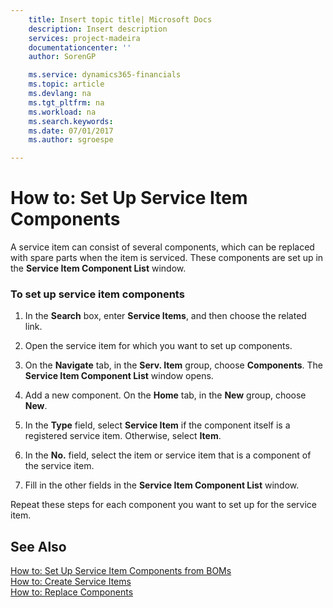 ```yaml
---
    title: Insert topic title| Microsoft Docs
    description: Insert description
    services: project-madeira
    documentationcenter: ''
    author: SorenGP

    ms.service: dynamics365-financials
    ms.topic: article
    ms.devlang: na
    ms.tgt_pltfrm: na
    ms.workload: na
    ms.search.keywords:
    ms.date: 07/01/2017
    ms.author: sgroespe

---
```

# How to: Set Up Service Item Components
A service item can consist of several components, which can be replaced with spare parts when the item is serviced. These components are set up in the **Service Item Component List** window.  
  
### To set up service item components  
  
1.  In the **Search** box, enter **Service Items**, and then choose the related link.  
  
2.  Open the service item for which you want to set up components.  
  
3.  On the **Navigate** tab, in the **Serv. Item** group, choose **Components**. The **Service Item Component List** window opens.  
  
4.  Add a new component. On the **Home** tab, in the **New** group, choose **New**.  
  
5.  In the **Type** field, select **Service Item** if the component itself is a registered service item. Otherwise, select **Item**.  
  
6.  In the **No.** field, select the item or service item that is a component of the service item.  
  
7.  Fill in the other fields in the **Service Item Component List** window.  
  
 Repeat these steps for each component you want to set up for the service item.  
  
## See Also  
 [How to: Set Up Service Item Components from BOMs](../how-to-set-up-service-item-components-from-boms.md)   
 [How to: Create Service Items](../how-to-create-service-items.md)   
 [How to: Replace Components](../how-to-replace-components.md)